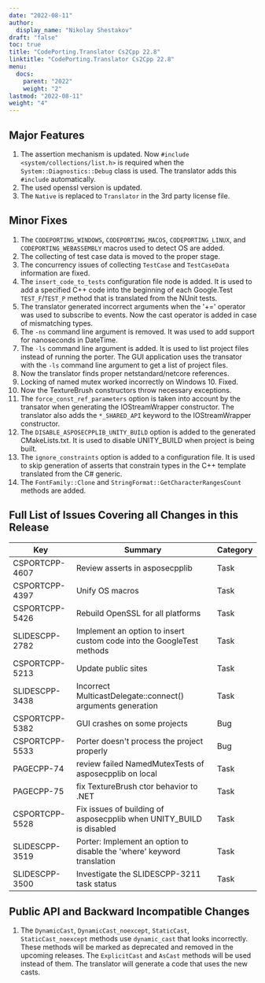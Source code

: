 ```yaml
---
date: "2022-08-11"
author:
  display_name: "Nikolay Shestakov"
draft: "false"
toc: true
title: "CodePorting.Translator Cs2Cpp 22.8"
linktitle: "CodePorting.Translator Cs2Cpp 22.8"
menu:
  docs:
    parent: "2022"
    weight: "2"
lastmod: "2022-08-11"
weight: "4"
---
```


## Major Features ##
1. The assertion mechanism is updated. Now `#include <system/collections/list.h>` is required when the `System::Diagnostics::Debug` class is used. The translator adds this `#include` automatically.
1. The used openssl version is updated.
1. The `Native` is replaced to `Translator` in the 3rd party license file.


## Minor Fixes ##
1. The `CODEPORTING_WINDOWS`, `CODEPORTING_MACOS`, `CODEPORTING_LINUX`, and `CODEPORTING_WEBASSEMBLY` macros used to detect OS are added.
1. The collecting of test case data is moved to the proper stage.
1. The concurrency issues of collecting `TestCase` and `TestCaseData` information are fixed.
1. The `insert_code_to_tests` configuration file node is added. It is used to add a specified C++ code into the beginning of each Google.Test `TEST_F`/`TEST_P` method that is translated from the NUnit tests.
1. The translator generated incorrect arguments when the '+=' operator was used to subscribe to events. Now the cast operator is added in case of mismatching types.
1. The `-ns` command line argument is removed. It was used to add support for nanoseconds in DateTime.
1. The `-ls` command line argument is added. It is used to list project files instead of running the porter. The GUI application uses the transator with the `-ls` command line argument to get a list of project files.
1. Now the translator finds proper netstandard/netcore references.
1. Locking of named mutex worked incorrectly on Windows 10. Fixed.
1. Now the TextureBrush constructors throw necessary exceptions.
1. The `force_const_ref_parameters` option is taken into account by the transator when generating the IOStreamWrapper constructor. The translator also adds the `*_SHARED_API` keyword to the IOStreamWrapper constructor.
1. The `DISABLE_ASPOSECPPLIB_UNITY_BUILD` option is added to the generated CMakeLists.txt. It is used to disable UNITY_BUILD when project is being built.
1. The `ignore_constraints` option is added to a configuration file. It is used to skip generation of asserts that constrain types in the C++ template translated from the C# generic.
1. The `FontFamily::Clone` and `StringFormat::GetCharacterRangesCount` methods are added.


## Full List of Issues Covering all Changes in this Release ##

| Key | Summary | Category |
| --- | --- | --- |
| CSPORTCPP-4607 | Review asserts in asposecpplib | Task |
| CSPORTCPP-4397 | Unify OS macros | Task |
| CSPORTCPP-5426 | Rebuild OpenSSL for all platforms | Task |
| SLIDESCPP-2782 | Implement an option to insert custom code into the GoogleTest methods | Task |
| CSPORTCPP-5213 | Update public sites | Task |
| SLIDESCPP-3438 | Incorrect MulticastDelegate::connect() arguments generation | Task |
| CSPORTCPP-5382 | GUI crashes on some projects | Bug |
| CSPORTCPP-5533 | Porter doesn't process the project properly | Bug |
| PAGECPP-74 | review failed NamedMutexTests of asposecpplib on local | Task |
| PAGECPP-75 | fix TextureBrush ctor behavior to .NET | Task |
| CSPORTCPP-5528 | Fix issues of building of asposecpplib when UNITY_BUILD is disabled | Task |
| SLIDESCPP-3519 | Porter: Implement an option to disable the 'where' keyword translation | Task |
| SLIDESCPP-3500 | Investigate the SLIDESCPP-3211 task status | Task |


## Public API and Backward Incompatible Changes ##
1. The `DynamicCast`, `DynamicCast_noexcept`, `StaticCast`, `StaticCast_noexcept` methods use `dynamic_cast` that looks incorrectly. These methods will be marked as deprecated and removed in the upcoming releases. The `ExplicitCast` and `AsCast` methods will be used instead of them. The translator will generate a code that uses the new casts.
